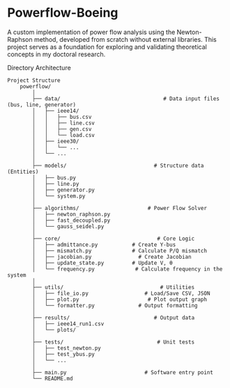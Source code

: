 # Powerflow-Boeing
A custom implementation of power flow analysis using the Newton-Raphson method, developed from scratch without external libraries. This project serves as a foundation for exploring and validating theoretical concepts in my doctoral research.

Directory Architecture

    Project Structure
        powerflow/
            │
            ├── data/                                 # Data input files (bus, line, generator)
            │   ├── ieee14/
            │   │   ├── bus.csv
            │   │   ├── line.csv
            │   │   ├── gen.csv
            │   │   └── load.csv
            │   ├── ieee30/
            │   │   └── ...
            │   └── ...
            │
            ├── models/                            # Structure data (Entities)
            │   ├── bus.py
            │   ├── line.py
            │   ├── generator.py
            │   └── system.py
            │
            ├── algorithms/                      # Power Flow Solver
            │   ├── newton_raphson.py
            │   ├── fast_decoupled.py
            │   └── gauss_seidel.py
            │
            ├── core/                               # Core Logic 
            │   ├── admittance.py           # Create Y-bus
            │   ├── mismatch.py             # Calculate P/Q mismatch
            │   ├── jacobian.py               # Create Jacobian
            │   ├── update_state.py         # Update V, θ
            │   └── frequency.py             # Calculate frequency in the system
            │
            ├── utils/                               # Utilities
            │   ├── file_io.py                  # Load/Save CSV, JSON
            │   ├── plot.py                      # Plot output graph
            │   └── formatter.py              # Output formatting
            │
            ├── results/                           # Output data
            │   ├── ieee14_run1.csv
            │   └── plots/
            │
            ├── tests/                              # Unit tests
            │   ├── test_newton.py
            │   ├── test_ybus.py
            │   └── ...
            │
            ├── main.py                         # Software entry point
            └── README.md